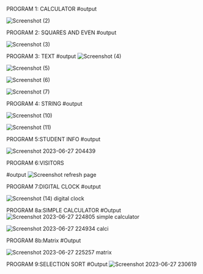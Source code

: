 PROGRAM 1: CALCULATOR
#output


![Screenshot (2)](https://github.com/AchyutaMundargi/Web-Technology/assets/136096584/62108779-7129-49cf-bdfa-3fd03f0b40b7)


PROGRAM 2: SQUARES AND EVEN
#output

![Screenshot (3)](https://github.com/AchyutaMundargi/Web-Technology/assets/136096584/c4eb260a-e28b-492c-b43e-8e8f9353a48a)

PROGRAM 3: TEXT
#output
![Screenshot (4)](https://github.com/AchyutaMundargi/Web-Technology/assets/136096584/504ab4b0-4471-46ce-8e17-ed388f44a2ad)


![Screenshot (5)](https://github.com/AchyutaMundargi/Web-Technology/assets/136096584/56b6fdf5-75b5-4ab9-bc3d-062ab239fa1b)

![Screenshot (6)](https://github.com/AchyutaMundargi/Web-Technology/assets/136096584/473abd30-2d37-4677-825b-afcef1fbc401)


![Screenshot (7)](https://github.com/AchyutaMundargi/Web-Technology/assets/136096584/3cd45518-38b8-46c0-9682-3e0bdc3aeb3c)

PROGRAM 4: STRING
#output















![Screenshot (10)](https://github.com/AchyutaMundargi/Web-Technology/assets/136096584/310afbef-6f0d-4367-bf08-b2a15241faf3)


![Screenshot (11)](https://github.com/AchyutaMundargi/Web-Technology/assets/136096584/2e058750-9b07-4633-9536-ddea095f5e54)




PROGRAM 5:STUDENT INFO
#output

![Screenshot 2023-06-27 204439](https://github.com/AchyutaMundargi/Web-Technology/assets/136096584/3c6ffa5a-b4a1-489b-99c5-4c6b1a1b562f)


PROGRAM 6:VISITORS

#output
![Screenshot  refresh page](https://github.com/AchyutaMundargi/Web-Technology/assets/136096584/33ff727b-24be-470b-a0d4-e2e7bd167a16)



PROGRAM 7:DIGITAL CLOCK
#output

![Screenshot (14) digital clock](https://github.com/AchyutaMundargi/Web-Technology/assets/136096584/3fd411c1-c8d3-48b4-8132-33cd92f6bf55)


PROGRAM 8a:SIMPLE CALCULATOR
#Output
![Screenshot 2023-06-27 224805 simple calculator](https://github.com/AchyutaMundargi/Web-Technology/assets/136096584/1992ecf1-84d2-4426-bbae-8390907680ef)




![Screenshot 2023-06-27 224934 calci](https://github.com/AchyutaMundargi/Web-Technology/assets/136096584/540fac38-8ee0-46f5-877d-3df8151e5049)

PROGRAM 8b:Matrix
#Output

![Screenshot 2023-06-27 225257 matrix](https://github.com/AchyutaMundargi/Web-Technology/assets/136096584/2853d21c-a58f-436f-99e2-3323aa294003)



PROGRAM 9:SELECTION SORT
#Output
![Screenshot 2023-06-27 230619](https://github.com/AchyutaMundargi/Web-Technology/assets/136096584/a664f3f6-c539-44d5-a4c9-38f6545f1bab)










